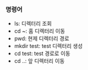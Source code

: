 ### 명령어
- ls: 디렉터리 조회
- cd ~: 홈 디렉터리 이동
- pwd: 현제 디렉터리 경로
- mkdir test: test 디렉터리 생성
- cd test: test 경로로 이동
- cd ..: 앞 디렉터리 이동